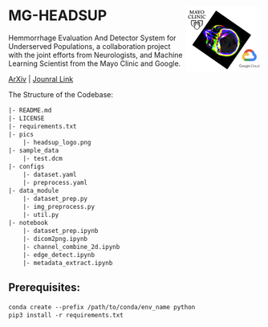 # MG-HEADSUP <img src="pics/headsup_logo.png" width="150px" align="right"/>
Hemmorrhage Evaluation And Detector System for Underserved Populations, a collaboration project with the joint efforts from Neurologists, and Machine Learning Scientist from the Mayo Clinic and Google.

[ArXiv]() | [Jounral Link]()

The Structure of the Codebase:
```
|- README.md
|- LICENSE
|- requirements.txt
|- pics
    |- headsup_logo.png
|- sample_data
    |- test.dcm
|- configs
    |- dataset.yaml
    |- preprocess.yaml
|- data_module
    |- dataset_prep.py
    |- img_preprocess.py
    |- util.py
|- notebook
    |- dataset_prep.ipynb
    |- dicom2png.ipynb
    |- channel_combine_2d.ipynb
    |- edge_detect.ipynb
    |- metadata_extract.ipynb
```
## Prerequisites:
```
conda create --prefix /path/to/conda/env_name python
pip3 install -r requirements.txt
```

